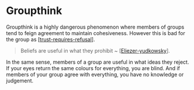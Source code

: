 # Groupthink

Groupthink is a highly dangerous phenomenon where members of groups tend to feign agreement to maintain cohesiveness. However this is bad for the group as [[trust-requires-refusal]]. 

> Beliefs are useful in what they prohibit ~ [[Eliezer-yudkowsky]].

 In the same sense, members of a group are useful in what ideas they reject. If your eyes return the same colours for everything, you are blind. And if members of your group agree with everything, you have no knowledge or judgement.



[//begin]: # "Autogenerated link references for markdown compatibility"
[trust-requires-refusal]: trust-requires-refusal "Trust Requires Refusal"
[Eliezer-yudkowsky]: eliezer-yudkowsky "Eliezer Yudkowsky"
[//end]: # "Autogenerated link references"